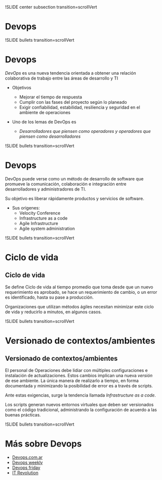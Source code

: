 !SLIDE center subsection transition=scrollVert
# Devops

!SLIDE bullets transition=scrollVert
# Devops

*DevOps* es una nueva tendencia orientada a obtener una relación colaborativa de
trabajo entre las áreas de desarrollo  y TI

* Objetivos
  * Mejorar el tiempo de respuesta
  * Cumplir con las fases del proyecto según lo planeado
  * Exigir confiabilidad, estabilidad, resiliencia  y seguridad en el ambiente de operaciones

* Uno de los lemas de DevOps es
  * *Desarrolladores que piensen como operadores y
operadores que piensen como desarrolladores*

!SLIDE bullets transition=scrollVert
# Devops

DevOps puede verse como un método de desarrollo de software que promueve la
comunicación, colaboración e integración entre desarrolladores y
administradores de TI. 

Su objetivo es liberar rápidamente productos y servicios de
software.

* Sus origenes:
  * Velocity Conference
  * Infrastructure as a code
  * Agile Infrastructure
  * Agile system administration

!SLIDE bullets transition=scrollVert
# Ciclo de vida
## Ciclo de vida
Se define Ciclo de vida al tiempo promedio que toma desde que un nuevo
requerimiento es aprobado, se hace un requerimiento de cambio, o un error es
identificado, hasta su pase a producción.

Organizaciones que utilizan métodos ágiles necesitan minimizar este ciclo de
vida y reducirlo a minutos, en algunos casos.

!SLIDE bullets transition=scrollVert
# Versionado de contextos/ambientes
## Versionado de contextos/ambientes

El personal de  Operaciones debe lidiar con múltiples configuraciones e
instalación de actualizaciones. Estos cambios implican una nueva *versión* de
ese ambiente. La única manera de realizarlo a tiempo, en forma documentada y
minimizando la posibilidad de error es a través de scripts.

Ante estas exigencias, surge la tendencia llamada *Infrastructure as a code*.

Los scripts generan nuevos entornos virtuales que deben ser versionados como el
código tradicional, administrando la configuración de acuerdo a las buenas
prácticas.

!SLIDE bullets transition=scrollVert
# Más sobre Devops

* [Devops.com.ar](http://www.devops.com.ar/)
* [Devops weekly](http://devopsweekly.com/)
* [Devops friday](http://devopsfriday.com/)
* [IT Revolution](http://itrevolution.com/)
